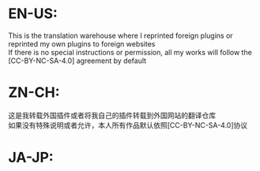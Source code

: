 # EN-US:
This is the translation warehouse where I reprinted foreign plugins or reprinted my own plugins to foreign websites   
 If there is no special instructions or permission, all my works will follow the [CC-BY-NC-SA-4.0] agreement by default   


# ZN-CH:
这是我转载外国插件或者将我自己的插件转载到外国网站的翻译仓库  
如果没有特殊说明或者允许，本人所有作品默认依照[CC-BY-NC-SA-4.0]协议


# JA-JP:
